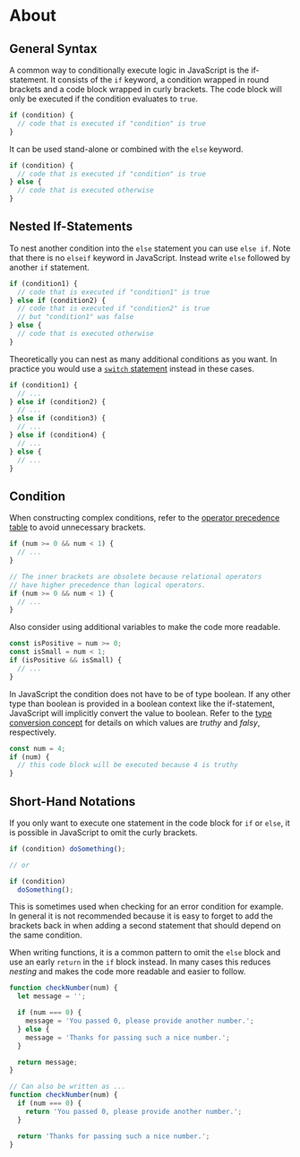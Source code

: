 # About

## General Syntax

A common way to conditionally execute logic in JavaScript is the if-statement.
It consists of the `if` keyword, a condition wrapped in round brackets and a code block wrapped in curly brackets.
The code block will only be executed if the condition evaluates to `true`.

```javascript
if (condition) {
  // code that is executed if "condition" is true
}
```

It can be used stand-alone or combined with the `else` keyword.

```javascript
if (condition) {
  // code that is executed if "condition" is true
} else {
  // code that is executed otherwise
}
```

## Nested If-Statements

To nest another condition into the `else` statement you can use `else if`.
Note that there is no `elseif` keyword in JavaScript.
Instead write `else` followed by another `if` statement.

```javascript
if (condition1) {
  // code that is executed if "condition1" is true
} else if (condition2) {
  // code that is executed if "condition2" is true
  // but "condition1" was false
} else {
  // code that is executed otherwise
}
```

Theoretically you can nest as many additional conditions as you want.
In practice you would use a [`switch` statement](/tracks/javascript/concepts/conditionals-switch) instead in these cases.

```javascript
if (condition1) {
  // ...
} else if (condition2) {
  // ...
} else if (condition3) {
  // ...
} else if (condition4) {
  // ...
} else {
  // ...
}
```

## Condition

When constructing complex conditions, refer to the [operator precedence table][mdn-operator-precedence] to avoid unnecessary brackets.

```javascript
if (num >= 0 && num < 1) {
  // ...
}

// The inner brackets are obsolete because relational operators
// have higher precedence than logical operators.
if (num >= 0 && num < 1) {
  // ...
}
```

Also consider using additional variables to make the code more readable.

```javascript
const isPositive = num >= 0;
const isSmall = num < 1;
if (isPositive && isSmall) {
  // ...
}
```

In JavaScript the condition does not have to be of type boolean.
If any other type than boolean is provided in a boolean context like the if-statement, JavaScript will implicitly convert the value to boolean.
Refer to the [type conversion concept][concept-type-conversion] for details on which values are _truthy_ and _falsy_, respectively.

```javascript
const num = 4;
if (num) {
  // this code block will be executed because 4 is truthy
}
```

## Short-Hand Notations

If you only want to execute one statement in the code block for `if` or `else`, it is possible in JavaScript to omit the curly brackets.

<!-- prettier-ignore-start -->
```javascript
if (condition) doSomething();

// or

if (condition)
  doSomething();
```
<!-- prettier-ignore-end -->

This is sometimes used when checking for an error condition for example.
In general it is not recommended because it is easy to forget to add the brackets back in when adding a second statement that should depend on the same condition.

When writing functions, it is a common pattern to omit the `else` block and use an early `return` in the `if` block instead.
In many cases this reduces _nesting_ and makes the code more readable and easier to follow.

```javascript
function checkNumber(num) {
  let message = '';

  if (num === 0) {
    message = 'You passed 0, please provide another number.';
  } else {
    message = 'Thanks for passing such a nice number.';
  }

  return message;
}

// Can also be written as ...
function checkNumber(num) {
  if (num === 0) {
    return 'You passed 0, please provide another number.';
  }

  return 'Thanks for passing such a nice number.';
}
```

[concept-type-conversion]: /tracks/javascript/concepts/type-conversion
[mdn-operator-precedence]: https://developer.mozilla.org/en-US/docs/Web/JavaScript/Reference/Operators/Operator_Precedence#table

